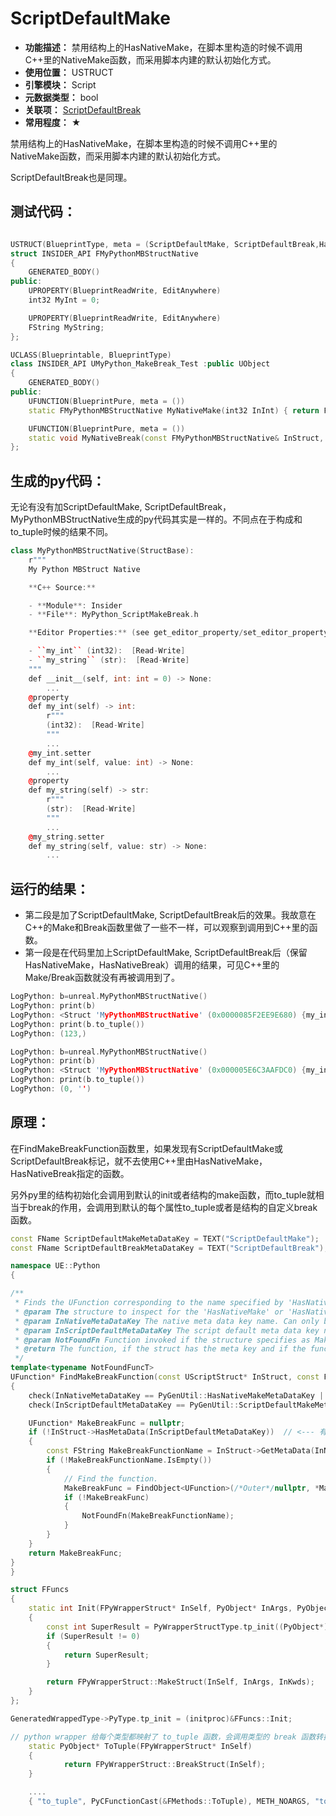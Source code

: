 ﻿# ScriptDefaultMake

- **功能描述：** 禁用结构上的HasNativeMake，在脚本里构造的时候不调用C++里的NativeMake函数，而采用脚本内建的默认初始化方式。
- **使用位置：** USTRUCT
- **引擎模块：** Script
- **元数据类型：** bool
- **关联项：** [ScriptDefaultBreak](ScriptDefaultBreak.md)
- **常用程度：** ★

禁用结构上的HasNativeMake，在脚本里构造的时候不调用C++里的NativeMake函数，而采用脚本内建的默认初始化方式。

ScriptDefaultBreak也是同理。

## 测试代码：

```cpp

USTRUCT(BlueprintType, meta = (ScriptDefaultMake, ScriptDefaultBreak,HasNativeMake = "/Script/Insider.MyPython_MakeBreak_Test.MyNativeMake", HasNativeBreak = "/Script/Insider.MyPython_MakeBreak_Test.MyNativeBreak"))
struct INSIDER_API FMyPythonMBStructNative
{
	GENERATED_BODY()
public:
	UPROPERTY(BlueprintReadWrite, EditAnywhere)
	int32 MyInt = 0;

	UPROPERTY(BlueprintReadWrite, EditAnywhere)
	FString MyString;
};

UCLASS(Blueprintable, BlueprintType)
class INSIDER_API UMyPython_MakeBreak_Test :public UObject
{
	GENERATED_BODY()
public:
	UFUNCTION(BlueprintPure, meta = ())
	static FMyPythonMBStructNative MyNativeMake(int32 InInt) { return FMyPythonMBStructNative{ InInt,TEXT("Hello") }; }

	UFUNCTION(BlueprintPure, meta = ())
	static void MyNativeBreak(const FMyPythonMBStructNative& InStruct, int& outInt) { outInt = InStruct.MyInt + 123;  }
};

```

## 生成的py代码：

无论有没有加ScriptDefaultMake, ScriptDefaultBreak，MyPythonMBStructNative生成的py代码其实是一样的。不同点在于构成和to_tuple时候的结果不同。

```cpp
class MyPythonMBStructNative(StructBase):
    r"""
    My Python MBStruct Native

    **C++ Source:**

    - **Module**: Insider
    - **File**: MyPython_ScriptMakeBreak.h

    **Editor Properties:** (see get_editor_property/set_editor_property)

    - ``my_int`` (int32):  [Read-Write]
    - ``my_string`` (str):  [Read-Write]
    """
    def __init__(self, int: int = 0) -> None:
        ...
    @property
    def my_int(self) -> int:
        r"""
        (int32):  [Read-Write]
        """
        ...
    @my_int.setter
    def my_int(self, value: int) -> None:
        ...
    @property
    def my_string(self) -> str:
        r"""
        (str):  [Read-Write]
        """
        ...
    @my_string.setter
    def my_string(self, value: str) -> None:
        ...
```

## 运行的结果：

- 第二段是加了ScriptDefaultMake, ScriptDefaultBreak后的效果。我故意在C++的Make和Break函数里做了一些不一样，可以观察到调用到C++里的函数。
- 第一段是在代码里加上ScriptDefaultMake, ScriptDefaultBreak后（保留HasNativeMake，HasNativeBreak）调用的结果，可见C++里的Make/Break函数就没有再被调用到了。

```cpp
LogPython: b=unreal.MyPythonMBStructNative()
LogPython: print(b)
LogPython: <Struct 'MyPythonMBStructNative' (0x0000085F2EE9E680) {my_int: 0, my_string: "Hello"}>
LogPython: print(b.to_tuple())
LogPython: (123,)

LogPython: b=unreal.MyPythonMBStructNative()
LogPython: print(b)
LogPython: <Struct 'MyPythonMBStructNative' (0x000005E6C3AAFDC0) {my_int: 0, my_string: ""}>
LogPython: print(b.to_tuple())
LogPython: (0, '')
```

## 原理：

在FindMakeBreakFunction函数里，如果发现有ScriptDefaultMake或ScriptDefaultBreak标记，就不去使用C++里由HasNativeMake，HasNativeBreak指定的函数。

另外py里的结构初始化会调用到默认的init或者结构的make函数，而to_tuple就相当于break的作用，会调用到默认的每个属性to_tuple或者是结构的自定义break函数。

```cpp
const FName ScriptDefaultMakeMetaDataKey = TEXT("ScriptDefaultMake");
const FName ScriptDefaultBreakMetaDataKey = TEXT("ScriptDefaultBreak");

namespace UE::Python
{

/**
 * Finds the UFunction corresponding to the name specified by 'HasNativeMake' or 'HasNativeBreak' meta data key.
 * @param The structure to inspect for the 'HasNativeMake' or 'HasNativeBreak' meta data keys.
 * @param InNativeMetaDataKey The native meta data key name. Can only be 'HasNativeMake' or 'HasNativeBreak'.
 * @param InScriptDefaultMetaDataKey The script default meta data key name. Can only be 'ScriptDefaultMake' or 'ScriptDefaultBreak'.
 * @param NotFoundFn Function invoked if the structure specifies as Make or Break function, but the function couldn't be found.
 * @return The function, if the struct has the meta key and if the function was found. Null otherwise.
 */
template<typename NotFoundFuncT>
UFunction* FindMakeBreakFunction(const UScriptStruct* InStruct, const FName& InNativeMetaDataKey, const FName& InScriptDefaultMetaDataKey, const NotFoundFuncT& NotFoundFn)
{
	check(InNativeMetaDataKey == PyGenUtil::HasNativeMakeMetaDataKey || InNativeMetaDataKey == PyGenUtil::HasNativeBreakMetaDataKey);
	check(InScriptDefaultMetaDataKey == PyGenUtil::ScriptDefaultMakeMetaDataKey || InScriptDefaultMetaDataKey == PyGenUtil::ScriptDefaultBreakMetaDataKey);

	UFunction* MakeBreakFunc = nullptr;
	if (!InStruct->HasMetaData(InScriptDefaultMetaDataKey))  // <--- 有了default, 会直接返回null
	{
		const FString MakeBreakFunctionName = InStruct->GetMetaData(InNativeMetaDataKey);
		if (!MakeBreakFunctionName.IsEmpty())
		{
			// Find the function.
			MakeBreakFunc = FindObject<UFunction>(/*Outer*/nullptr, *MakeBreakFunctionName, /*ExactClass*/true);
			if (!MakeBreakFunc)
			{
				NotFoundFn(MakeBreakFunctionName);
			}
		}
	}
	return MakeBreakFunc;
}
}

struct FFuncs
{
	static int Init(FPyWrapperStruct* InSelf, PyObject* InArgs, PyObject* InKwds)
	{
		const int SuperResult = PyWrapperStructType.tp_init((PyObject*)InSelf, InArgs, InKwds);
		if (SuperResult != 0)
		{
			return SuperResult;
		}

		return FPyWrapperStruct::MakeStruct(InSelf, InArgs, InKwds);
	}
};

GeneratedWrappedType->PyType.tp_init = (initproc)&FFuncs::Init;

// python wrapper 给每个类型都映射了 to_tuple 函数，会调用类型的 break 函数转换为 tuple
	static PyObject* ToTuple(FPyWrapperStruct* InSelf)
	{
			return FPyWrapperStruct::BreakStruct(InSelf);
	}

	....
	{ "to_tuple", PyCFunctionCast(&FMethods::ToTuple), METH_NOARGS, "to_tuple(self) -> Tuple[object, ...] -- break this Unreal struct into a tuple of its properties" },
```
